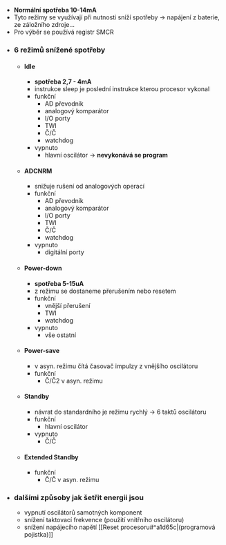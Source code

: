 - **Normální spotřeba 10-14mA**
- Tyto režimy se využívají při nutnosti sníží spotřeby -> napájení z baterie, ze záložního zdroje...
- Pro výběr se používá registr SMCR
- ### 6 režimů snížené spotřeby
	- #### Idle
		- **spotřeba 2,7 - 4mA**
		- instrukce sleep je poslední instrukce kterou procesor vykonal
		- funkční
			- AD převodník
			- analogový komparátor
			- I/O porty
			- TWI
			- Č/Č
			- watchdog
		- vypnuto
			- hlavní oscilátor -> **nevykonává se program**
	- #### ADCNRM
		- snižuje rušení od analogových operací
		- funkční
			- AD převodník
			- analogový komparátor
			- I/O porty
			- TWI
			- Č/Č
			- watchdog
		- vypnuto
			- digitální porty
	- #### Power-down
		- **spotřeba 5-15uA**
		- z režimu se dostaneme přerušením nebo resetem
		- funkční
			- vnější přerušení
			- TWI
			- watchdog
		- vypnuto
			- vše ostatní
	- #### Power-save
		- v asyn. režimu čítá časovač impulzy z vnějšího oscilátoru 
		- funkční
			- Č/Č2  v asyn. režimu
	- #### Standby
		- návrat do standardního je  režimu rychlý -> 6 taktů oscilátoru
		- funkční
			- hlavní oscilátor
		- vypnuto
			- Č/Č
	- #### Extended Standby
		- funkční
			- Č/Č v asyn. režimu
- ### dalšími způsoby jak šetřit energii jsou
	- vypnutí oscilátorů samotných komponent
	- snížení taktovací frekvence (použití vnitřního oscilátoru)
	- snížení napájecího napětí [[Reset procesoru#^a1d65c|(programová pojistka)]]